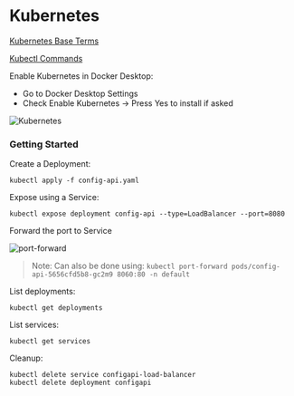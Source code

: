 # Kubernetes

[Kubernetes Base Terms](https://docs.bytemark.co.uk/article/kubernetes-terminology-glossary/)

[Kubectl Commands](https://kubernetes.io/docs/reference/generated/kubectl/kubectl-commands)

Enable Kubernetes in Docker Desktop:

- Go to Docker Desktop Settings
- Check Enable Kubernetes -> Press Yes to install if asked

![Kubernetes](_images/kubernetes.png)

### Getting Started

Create a Deployment:

```
kubectl apply -f config-api.yaml
```

Expose using a Service:

```
kubectl expose deployment config-api --type=LoadBalancer --port=8080
```

Forward the port to Service

![port-forward](_images/port-forward.png)

> Note: Can also be done using: `kubectl port-forward pods/config-api-5656cfd5b8-gc2m9 8060:80 -n default`

List deployments:

```
kubectl get deployments
```

List services:

```
kubectl get services
```

Cleanup:

```
kubectl delete service configapi-load-balancer
kubectl delete deployment configapi
```
